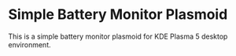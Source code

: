 # Simple Battery Monitor Plasmoid

This is a simple battery monitor plasmoid for KDE Plasma 5 desktop environment.

